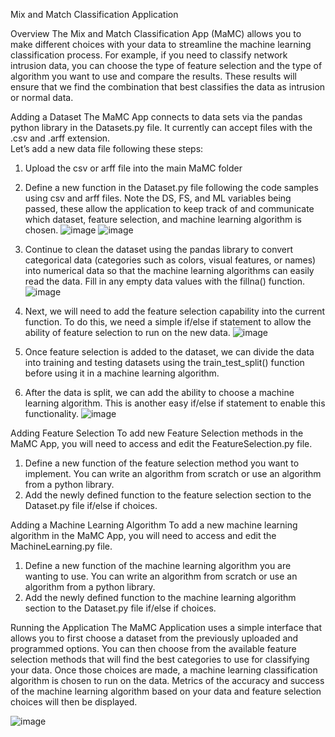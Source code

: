 Mix and Match Classification Application

Overview
The Mix and Match Classification App (MaMC) allows you to make different choices with your data to streamline the machine learning classification process. 
For example, if you need to classify network intrusion data, you can choose the type of feature selection and the type of algorithm you want to use and compare the results. These results will ensure that we find the combination that best classifies the data as intrusion or normal data. 

Adding a Dataset 
The MaMC App connects to data sets via the pandas python library in the Datasets.py file. It currently can accept files with the .csv and .arff extension.  
Let’s add a new data file following these steps:
1.	Upload the csv or arff file into the main MaMC folder
2.	Define a new function in the Dataset.py file following the code samples using csv and arff files. Note the DS, FS, and ML variables being passed, these allow the application to keep track of and communicate which dataset, feature selection, and machine learning algorithm is chosen.
 ![image](https://user-images.githubusercontent.com/44102740/144881407-23ca2909-26c4-48ef-aabe-9c85653c6be0.png)
![image](https://user-images.githubusercontent.com/44102740/144881440-6cbd426a-4e16-4bf7-8e03-1a0eb7ff6a97.png)

3.	Continue to clean the dataset using the pandas library to convert categorical data (categories such as colors, visual features, or names) into numerical data so that the machine learning algorithms can easily read the data. Fill in any empty data values with the fillna() function. 
![image](https://user-images.githubusercontent.com/44102740/144881507-7f61aed5-aa93-4f0c-9584-62819d05eed3.png)

4.	Next, we will need to add the feature selection capability into the current function. To do this, we need a simple if/else if statement to allow the ability of feature selection to run on the new data. 
![image](https://user-images.githubusercontent.com/44102740/144881553-359d2909-1108-4fe9-bfc5-23f29606518e.png)

5.	Once feature selection is added to the dataset, we can divide the data into training and testing datasets using the train_test_split() function before using it in a machine learning algorithm.
6.	After the data is split, we can add the ability to choose a machine learning algorithm. This is another easy if/else if statement to enable this functionality.
  ![image](https://user-images.githubusercontent.com/44102740/144881585-23dff597-cca4-42da-8bc3-62b75f22a06f.png)


Adding Feature Selection 
To add new Feature Selection methods in the MaMC App, you will need to access and edit the FeatureSelection.py file. 
1.	Define a new function of the feature selection method you want to implement. You can write an algorithm from scratch or use an algorithm from a python library. 
2.	Add the newly defined function to the feature selection section to the Dataset.py file if/else if choices.

Adding a Machine Learning Algorithm 
To add a new machine learning algorithm in the MaMC App, you will need to access and edit the MachineLearning.py file. 
1.	Define a new function of the machine learning algorithm you are wanting to use. You can write an algorithm from scratch or use an algorithm from a python library. 
2.	Add the newly defined function to the machine learning algorithm section to the Dataset.py file if/else if choices. 

Running the Application
The MaMC Application uses a simple interface that allows you to first choose a dataset from the previously uploaded and programmed options. You can then choose from the available feature selection methods that will find the best categories to use for classifying your data.
Once those choices are made, a machine learning classification algorithm is chosen to run on the data. Metrics of the accuracy and success of the machine learning algorithm based on your data and feature selection choices will then be displayed. 

![image](https://user-images.githubusercontent.com/44102740/144881193-89ab52f7-6ca8-417f-b58d-fc778f0e808c.png)


